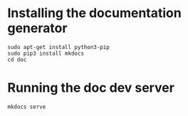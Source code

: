 # Installing the documentation generator

	sudo apt-get install python3-pip
    sudo pip3 install mkdocs
	cd doc
	
# Running the doc dev server

	mkdocs serve
	
